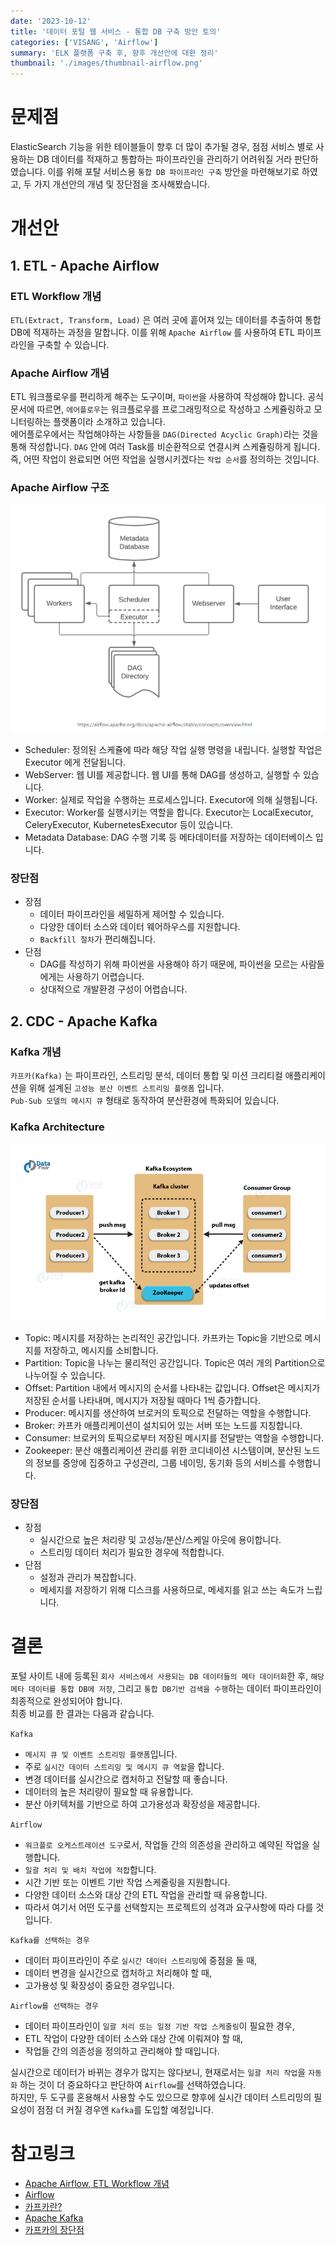 ```yaml
---
date: '2023-10-12'
title: '데이터 포털 웹 서비스 - 통합 DB 구축 방안 토의'
categories: ['VISANG', 'Airflow']
summary: 'ELK 플랫폼 구축 후, 향후 개선안에 대한 정리'
thumbnail: './images/thumbnail-airflow.png'
---
```


# 문제점

ElasticSearch 기능을 위한 테이블들이 향후 더 많이 추가될 경우, 점점 서비스 별로 사용하는 DB 데이터를 적재하고 통합하는 파이프라인을 관리하기 어려워질 거라 판단하였습니다. 이를 위해 포탈 서비스용 `통합 DB 파이프라인 구축` 방안을 마련해보기로 하였고, 두 가지 개선안의 개념 및 장단점을 조사해봤습니다.

# 개선안

## 1. ETL - Apache Airflow

### ETL Workflow 개념

`ETL(Extract, Transform, Load)` 은 여러 곳에 흩어져 있는 데이터를 추출하여 통합 DB에 적재하는 과정을 말합니다. 이를 위해 `Apache Airflow` 를 사용하여 ETL 파이프라인을 구축할 수 있습니다.

### Apache Airflow 개념

ETL 워크플로우를 편리하게 해주는 도구이며, `파이썬`을 사용하여 작성해야 합니다. 공식 문서에 따르면, `에어플로우`는 워크플로우를 프로그래밍적으로 작성하고 스케쥴링하고 모니터링하는 플랫폼이라 소개하고 있습니다.  
에어플로우에서는 작업해야하는 사항들을 `DAG(Directed Acyclic Graph)`라는 것을 통해 작성합니다. `DAG` 안에 여러 Task를 비순환적으로 연결시켜 스케쥴링하게 됩니다. 즉, 어떤 작업이 완료되면 어떤 작업을 실행시키겠다는 `작업 순서`를 정의하는 것입니다.

### Apache Airflow 구조

![Alt text](image-5.png)

- Scheduler: 정의된 스케쥴에 따라 해당 작업 실행 명령을 내립니다. 실행할 작업은 Executor 에게 전달됩니다.
- WebServer: 웹 UI를 제공합니다. 웹 UI를 통해 DAG를 생성하고, 실행할 수 있습니다.
- Worker: 실제로 작업을 수행하는 프로세스입니다. Executor에 의해 실행됩니다.
- Executor: Worker를 실행시키는 역할을 합니다. Executor는 LocalExecutor, CeleryExecutor, KubernetesExecutor 등이 있습니다.
- Metadata Database: DAG 수행 기록 등 메타데이터를 저장하는 데이터베이스 입니다.

### 장단점

- 장점
  - 데이터 파이프라인을 세밀하게 제어할 수 있습니다.
  - 다양한 데이터 소스와 데이터 웨어하우스를 지원합니다.
  - `Backfill 절차`가 편리해집니다.
- 단점
  - DAG를 작성하기 위해 파이썬을 사용해야 하기 때문에, 파이썬을 모르는 사람들에게는 사용하기 어렵습니다.
  - 상대적으로 개발환경 구성이 어렵습니다.

## 2. CDC - Apache Kafka

### Kafka 개념

`카프카(Kafka)` 는 파이프라인, 스트리밍 분석, 데이터 통합 및 미션 크리티컬 애플리케이션을 위해 설계된 `고성능 분산 이벤트 스트리밍 플랫폼` 입니다.  
`Pub-Sub 모델의 메시지 큐` 형태로 동작하여 분산환경에 특화되어 있습니다.

### Kafka Architecture

![Alt text](image-6.png)

- Topic: 메시지를 저장하는 논리적인 공간입니다. 카프카는 Topic을 기반으로 메시지를 저장하고, 메시지를 소비합니다.
- Partition: Topic을 나누는 물리적인 공간입니다. Topic은 여러 개의 Partition으로 나누어질 수 있습니다.
- Offset: Partition 내에서 메시지의 순서를 나타내는 값입니다. Offset은 메시지가 저장된 순서를 나타내며, 메시지가 저장될 때마다 1씩 증가합니다.
- Producer: 메시지를 생산하여 브로커의 토픽으로 전달하는 역할을 수행합니다.
- Broker: 카프카 애플리케이션이 설치되어 있는 서버 또는 노드를 지칭합니다.
- Consumer: 브로커의 토픽으로부터 저장된 메시지를 전달받는 역할을 수행합니다.
- Zookeeper: 분산 애플리케이션 관리를 위한 코디네이션 시스템이며, 분산된 노드의 정보를 중앙에 집중하고 구성관리, 그룹 네이밍, 동기화 등의 서비스를 수행합니다.

### 장단점

- 장점
  - 실시간으로 높은 처리량 및 고성능/분산/스케일 아웃에 용이합니다.
  - 스트리밍 데이터 처리가 필요한 경우에 적합합니다.
- 단점
  - 설정과 관리가 복잡합니다.
  - 메세지를 저장하기 위해 디스크를 사용하므로, 메세지를 읽고 쓰는 속도가 느립니다.

# 결론

포털 사이트 내에 등록된 `회사 서비스에서 사용되는 DB 데이터들의 메타 데이터화`한 후, `해당 메타 데이터를 통합 DB에 저장`, 그리고 `통합 DB기반 검색을 수행`하는 데이터 파이프라인이 최종적으로 완성되어야 합니다.  
최종 비교를 한 결과는 다음과 같습니다.

`Kafka`

- `메시지 큐 및 이벤트 스트리밍 플랫폼`입니다.
- 주로 `실시간 데이터 스트리밍 및 메시지 큐 역할`을 합니다.
- 변경 데이터를 실시간으로 캡처하고 전달할 때 좋습니다.
- 데이터의 높은 처리량이 필요할 때 유용합니다.
- 분산 아키텍처를 기반으로 하여 고가용성과 확장성을 제공합니다.

`Airflow`

- `워크플로 오케스트레이션 도구`로서, 작업들 간의 의존성을 관리하고 예약된 작업을 실행합니다.
- `일괄 처리 및 배치 작업에 적합`합니다.
- 시간 기반 또는 이벤트 기반 작업 스케줄링을 지원합니다.
- 다양한 데이터 소스와 대상 간의 ETL 작업을 관리할 때 유용합니다.
- 따라서 여기서 어떤 도구를 선택할지는 프로젝트의 성격과 요구사항에 따라 다를 것입니다.

`Kafka를 선택하는 경우`

- 데이터 파이프라인이 주로 `실시간 데이터 스트리밍`에 중점을 둘 때,
- 데이터 변경을 실시간으로 캡처하고 처리해야 할 때,
- 고가용성 및 확장성이 중요한 경우입니다.

`Airflow를 선택하는 경우`

- 데이터 파이프라인이 `일괄 처리 또는 일정 기반 작업 스케줄링`이 필요한 경우,
- ETL 작업이 다양한 데이터 소스와 대상 간에 이뤄져야 할 때,
- 작업들 간의 의존성을 정의하고 관리해야 할 때입니다.

실시간으로 데이터가 바뀌는 경우가 많지는 않다보니, 현재로서는 `일괄 처리 작업`을 `자동화` 하는 것이 더 중요하다고 판단하여 `Airflow`를 선택하였습니다.  
하지만, 두 도구를 혼용해서 사용할 수도 있으므로 향후에 실시간 데이터 스트리밍의 필요성이 점점 더 커질 경우엔 `Kafka`를 도입할 예정입니다.

# 참고링크

- [Apache Airflow, ETL Workflow 개념](https://mattpy.tistory.com/entry/Apache-Airflow-ETL-Workflow-%EA%B0%9C%EB%85%90)
- [Airflow](https://dataengineerstudy.tistory.com/141#AIRFLOW%20%EA%B0%9C%EB%B0%9C%EC%9D%98%20%EC%9E%A5%EB%8B%A8%EC%A0%90-1)
- [카프카란?](https://velog.io/@holicme7/Apache-Kafka-%EC%B9%B4%ED%94%84%EC%B9%B4%EB%9E%80-%EB%AC%B4%EC%97%87%EC%9D%B8%EA%B0%80)
- [Apache Kafka](https://velog.io/@jaehyeong/Apache-Kafka%EC%95%84%ED%8C%8C%EC%B9%98-%EC%B9%B4%ED%94%84%EC%B9%B4%EB%9E%80-%EB%AC%B4%EC%97%87%EC%9D%B8%EA%B0%80#kafka-vs-rabbitmq-vs-google-cloud-pubsub)
- [카프카의 장단점](https://pinggoopark.tistory.com/789)
